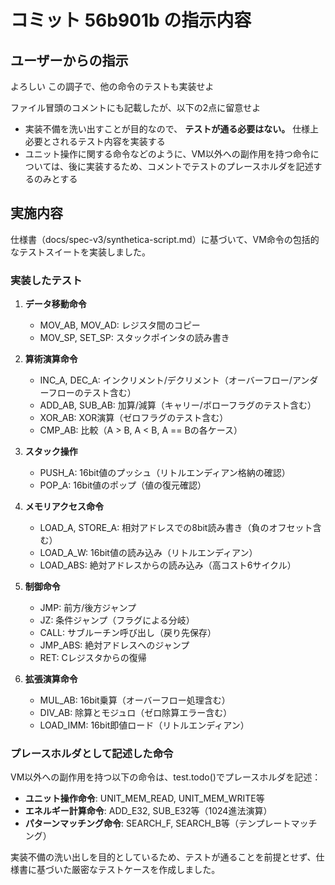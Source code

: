 # コミット 56b901b の指示内容

## ユーザーからの指示

よろしい
この調子で、他の命令のテストも実装せよ

ファイル冒頭のコメントにも記載したが、以下の2点に留意せよ
- 実装不備を洗い出すことが目的なので、 **テストが通る必要はない。** 仕様上必要とされるテスト内容を実装する
- ユニット操作に関する命令などのように、VM以外への副作用を持つ命令については、後に実装するため、コメントでテストのプレースホルダを記述するのみとする

## 実施内容

仕様書（docs/spec-v3/synthetica-script.md）に基づいて、VM命令の包括的なテストスイートを実装しました。

### 実装したテスト

1. **データ移動命令**
   - MOV_AB, MOV_AD: レジスタ間のコピー
   - MOV_SP, SET_SP: スタックポインタの読み書き

2. **算術演算命令**
   - INC_A, DEC_A: インクリメント/デクリメント（オーバーフロー/アンダーフローのテスト含む）
   - ADD_AB, SUB_AB: 加算/減算（キャリー/ボローフラグのテスト含む）
   - XOR_AB: XOR演算（ゼロフラグのテスト含む）
   - CMP_AB: 比較（A > B, A < B, A == Bの各ケース）

3. **スタック操作**
   - PUSH_A: 16bit値のプッシュ（リトルエンディアン格納の確認）
   - POP_A: 16bit値のポップ（値の復元確認）

4. **メモリアクセス命令**
   - LOAD_A, STORE_A: 相対アドレスでの8bit読み書き（負のオフセット含む）
   - LOAD_A_W: 16bit値の読み込み（リトルエンディアン）
   - LOAD_ABS: 絶対アドレスからの読み込み（高コスト6サイクル）

5. **制御命令**
   - JMP: 前方/後方ジャンプ
   - JZ: 条件ジャンプ（フラグによる分岐）
   - CALL: サブルーチン呼び出し（戻り先保存）
   - JMP_ABS: 絶対アドレスへのジャンプ
   - RET: Cレジスタからの復帰

6. **拡張演算命令**
   - MUL_AB: 16bit乗算（オーバーフロー処理含む）
   - DIV_AB: 除算とモジュロ（ゼロ除算エラー含む）
   - LOAD_IMM: 16bit即値ロード（リトルエンディアン）

### プレースホルダとして記述した命令

VM以外への副作用を持つ以下の命令は、test.todo()でプレースホルダを記述：

- **ユニット操作命令**: UNIT_MEM_READ, UNIT_MEM_WRITE等
- **エネルギー計算命令**: ADD_E32, SUB_E32等（1024進法演算）
- **パターンマッチング命令**: SEARCH_F, SEARCH_B等（テンプレートマッチング）

実装不備の洗い出しを目的としているため、テストが通ることを前提とせず、仕様書に基づいた厳密なテストケースを作成しました。